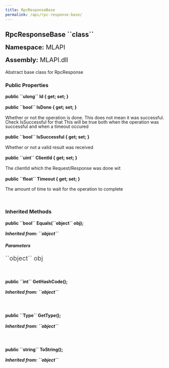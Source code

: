 ```yaml
---
title: RpcResponseBase
permalink: /api/rpc-response-base/
---
```


<div style="line-height: 1;">
	<h2 markdown="1">RpcResponseBase ``class``</h2>
	<p style="font-size: 20px;"><b>Namespace:</b> MLAPI</p>
	<p style="font-size: 20px;"><b>Assembly:</b> MLAPI.dll</p>
</div>
<p>Abstract base class for RpcResponse</p>

<div>
	<h3 markdown="1">Public Properties</h3>
	<div style="line-height: 1;">
		<h4 markdown="1"><b>public ``ulong`` Id { get; set; }</b></h4>
	</div>
	<div style="line-height: 1;">
		<h4 markdown="1"><b>public ``bool`` IsDone { get; set; }</b></h4>
		<p>Whether or not the operation is done. This does not mean it was successful. Check IsSuccessful for that
            This will be true both when the operation was successful and when a timeout occured</p>
	</div>
	<div style="line-height: 1;">
		<h4 markdown="1"><b>public ``bool`` IsSuccessful { get; set; }</b></h4>
		<p>Whether or not a valid result was received</p>
	</div>
	<div style="line-height: 1;">
		<h4 markdown="1"><b>public ``uint`` ClientId { get; set; }</b></h4>
		<p>The clientId which the Request/Response was done wit</p>
	</div>
	<div style="line-height: 1;">
		<h4 markdown="1"><b>public ``float`` Timeout { get; set; }</b></h4>
		<p>The amount of time to wait for the operation to complete</p>
	</div>
</div>
<br>
<div>
	<h3 markdown="1">Inherited Methods</h3>
	<div style="line-height: 1;">
		<h4 markdown="1"><b>public ``bool`` Equals(``object`` obj);</b></h4>
		<h5 markdown="1">Inherited from: ``object``</h5>
		<h5><b>Parameters</b></h5>
		<div>
			<p style="font-size: 20px; color: #444;" markdown="1">``object`` obj</p>
		</div>
	</div>
	<br>
	<div style="line-height: 1;">
		<h4 markdown="1"><b>public ``int`` GetHashCode();</b></h4>
		<h5 markdown="1">Inherited from: ``object``</h5>
	</div>
	<br>
	<div style="line-height: 1;">
		<h4 markdown="1"><b>public ``Type`` GetType();</b></h4>
		<h5 markdown="1">Inherited from: ``object``</h5>
	</div>
	<br>
	<div style="line-height: 1;">
		<h4 markdown="1"><b>public ``string`` ToString();</b></h4>
		<h5 markdown="1">Inherited from: ``object``</h5>
	</div>
</div>
<br>
